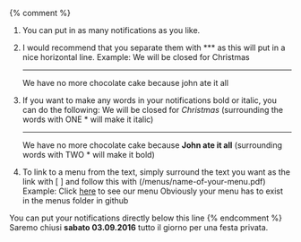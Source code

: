 
{% comment %}  
1.	You can put in as many notifications as you like.

2.	I would recommend that you separate them with *** as this will put in a nice horizontal line.
Example: 
	We will be closed for Christmas
	***
	We have no more chocolate cake because john ate it all 

3.	If you want to make any words in your notifications bold or italic, you can do the following:
	We will be closed for *Christmas* (surrounding the words with ONE * will make it italic)
	*** 
	We have no more chocolate cake because **John ate it all** (surrounding words with TWO * will make it bold)
	
4.	To link to a menu from the text, simply surround the text you want as the link with [ ] and follow this with (/menus/name-of-your-menu.pdf) Example:
	Click [here](/menus/MENU_nuova.pdf) to see our menu
Obviously your menu has to exist in the menus folder in github 

	
You can put your notifications directly below this line {% endcomment %}
Saremo chiusi **sabato 03.09.2016** tutto il giorno per una festa privata.